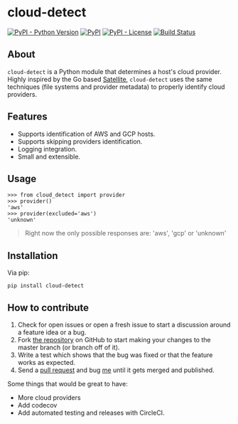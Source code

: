 # cloud-detect
[![PyPI - Python Version](https://img.shields.io/pypi/pyversions/cloud-detect.svg)](https://pypi.org/project/cloud-detect/)
[![PyPI](https://img.shields.io/pypi/v/cloud-detect.svg)](https://pypi.org/project/cloud-detect/)
[![PyPI - License](https://img.shields.io/pypi/l/cloud-detect.svg)](https://github.com/dgzlopes/cloud-detect/blob/master/LICENSE.md)
[![Build Status](https://travis-ci.org/dgzlopes/cloud-detect.svg?branch=master)](https://travis-ci.org/dgzlopes/cloud-detect)

## About
`cloud-detect` is a Python module that determines a host's cloud provider. Highly inspired by the Go based [Satellite](https://github.com/banzaicloud/satellite), `cloud-detect` uses the same techniques (file systems and provider metadata) to properly identify cloud providers.

## Features
- Supports identification of AWS and GCP hosts.
- Supports skipping providers identification.
- Logging integration.
- Small and extensible.

## Usage

```
>>> from cloud_detect import provider
>>> provider()
'aws'
>>> provider(excluded='aws')
'unknown'
```
> Right now the only possible responses are: 'aws', 'gcp' or 'unknown'
## Installation
Via pip:
```
pip install cloud-detect
```
## How to contribute
1. Check for open issues or open a fresh issue to start a discussion around a feature idea or a bug.
2. Fork [the repository](https://github.com/dgzlopes/cloud-detect) on GitHub to start making your changes to the master branch (or branch off of it).
3. Write a test which shows that the bug was fixed or that the feature works as expected.
4. Send a [pull request](https://help.github.com/en/articles/creating-a-pull-request-from-a-fork) and bug [me](https://github.com/dgzlopes) until it gets merged and published.

Some things that would be great to have:
- More cloud providers
- Add codecov
- Add automated testing and releases with CircleCI.
